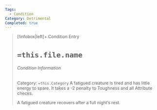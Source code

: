```yaml
---
Tags:
  - Condition
Category: Detrimental
Completed: true
---
```

> [!infobox|left]+ Condition Entry
> # `=this.file.name`
> ###### Condition Information
> Category: `=this.Category`
> A fatigued creature is tired and has little energy to spare. It takes a -2 penalty to Toughness and all Attribute checks.
> 
> A fatigued creature recovers after a full night’s rest.
> 